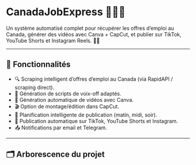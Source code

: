 # CanadaJobExpress 🎥🇨🇦

Un système automatisé complet pour récupérer les offres d’emploi au Canada, générer des vidéos avec Canva + CapCut, et publier sur TikTok, YouTube Shorts et Instagram Reels. 🧠🎯

---

## 🚀 Fonctionnalités

- 🔍 Scraping intelligent d’offres d’emploi au Canada (via RapidAPI / scraping direct).
- 📑 Génération de scripts de voix-off adaptés.
- 🎨 Génération automatique de vidéos avec Canva.
- 🎬 Option de montage/édition dans CapCut.
- 📅 Planification intelligente de publication (matin, midi, soir).
- 📲 Publication automatique sur TikTok, YouTube Shorts et Instagram.
- 📤 Notifications par email et Telegram.

---

## 🗂 Arborescence du projet
